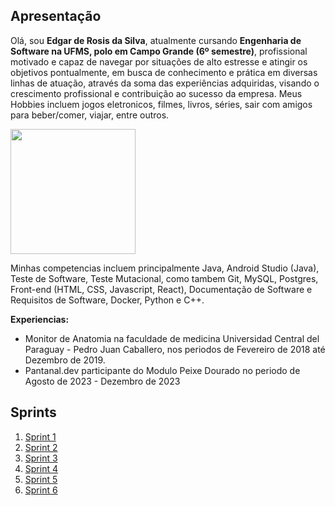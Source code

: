 ## Apresentação

Olá, sou **Edgar de Rosis da Silva**, atualmente cursando **Engenharia de Software na UFMS, polo em Campo Grande (6º semestre)**, profissional motivado e capaz de navegar por situações de alto estresse e atingir os objetivos pontualmente, em busca de conhecimento e prática em diversas linhas de atuação, através da soma das experiências adquiridas, visando o crescimento profissional e contribuição ao sucesso da empresa. Meus Hobbies incluem jogos eletronicos, filmes, livros, séries, sair com amigos para beber/comer, viajar, entre outros. 

<img width="200" src="https://avatars.githubusercontent.com/u/33706301?v=4">

Minhas competencias incluem principalmente Java, Android Studio (Java), Teste de Software, Teste Mutacional, como tambem Git, MySQL, Postgres, Front-end (HTML, CSS, Javascript, React), Documentação de Software e Requisitos de Software, Docker, Python e C++.

**Experiencias:**
- Monitor de Anatomia na faculdade de medicina Universidad Central del Paraguay - Pedro Juan Caballero, nos periodos de Fevereiro de 2018 até Dezembro de 2019.
- Pantanal.dev participante do Modulo Peixe Dourado no periodo de Agosto de 2023 - Dezembro de 2023



## Sprints 

1. [Sprint 1](/Sprint1/README.md)
2. [Sprint 2](/Sprint2/README.md)
3. [Sprint 3](/Sprint3/README.md)
4. [Sprint 4](/Sprint4/README.md)
5. [Sprint 5](/Sprint5/README.md)
6. [Sprint 6](/Sprint6/README.md)

